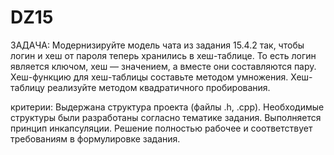 # DZ15
ЗАДАЧА: Модернизируйте модель чата из задания 15.4.2 так, чтобы логин и хеш от пароля теперь хранились в хеш-таблице. То есть логин является ключом, хеш — значением, а вместе они составляются пару. 
Хеш-функцию для хеш-таблицы составьте методом умножения. Хеш-таблицу реализуйте методом квадратичного пробирования.
 
 критерии:
Выдержана структура проекта (файлы .h, .cpp).
Необходимые структуры были разработаны согласно тематике задания.
Выполняется принцип инкапсуляции.
Решение полностью рабочее и соответствует требованиям в формулировке задания.
